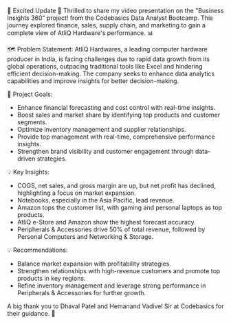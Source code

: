 🚀 Excited Update 🚀
Thrilled to share my video presentation on the "Business Insights 360" project! from the Codebasics Data Analyst Bootcamp. This journey explored finance, sales, supply chain, and marketing to gain a complete view of AtliQ Hardware's performance. 📊

🗺 Problem Statement:
AtliQ Hardwares, a leading computer hardware producer in India, is facing challenges due to rapid data growth from its global operations, outpacing traditional tools like Excel and hindering efficient decision-making. The company seeks to enhance data analytics capabilities and improve insights for better decision-making.

🔄 Project Goals:
- Enhance financial forecasting and cost control with real-time insights.
- Boost sales and market share by identifying top products and customer segments.
- Optimize inventory management and supplier relationships.
- Provide top management with real-time, comprehensive performance insights.
- Strengthen brand visibility and customer engagement through data-driven strategies.

💡 Key Insights:
- COGS, net sales, and gross margin are up, but net profit has declined, highlighting a focus on market expansion.
- Notebooks, especially in the Asia Pacific, lead revenue.
- Amazon tops the customer list, with gaming and personal laptops as top products.
- AtliQ e-Store and Amazon show the highest forecast accuracy.
- Peripherals & Accessories drive 50% of total revenue, followed by Personal Computers and Networking & Storage.

💡 Recommendations:
- Balance market expansion with profitability strategies.
- Strengthen relationships with high-revenue customers and promote top products in key regions.
- Refine inventory management and leverage strong performance in Peripherals & Accessories for further growth.

A big thank you to Dhaval Patel and Hemanand Vadivel Sir at Codebasics for their guidance. 🙏
